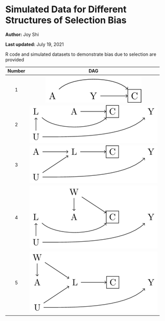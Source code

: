 # Simulated Data for Different Structures of Selection Bias
**Author:** Joy Shi

**Last updated:** July 19, 2021

R code and simulated datasets to demonstrate bias due to selection are provided

| Number | DAG |
| :---: | :---: |
| 1 | <img src="/dags/DAG1.png" width=75%> |
| 2 | <img src="/dags/DAG2.png" width=100%> |
| 3 | <img src="/dags/DAG3.png" width=100%> |
| 4 | <img src="/dags/DAG4.png" width=100%> |
| 5 | <img src="/dags/DAG5.png" width=100%> |
